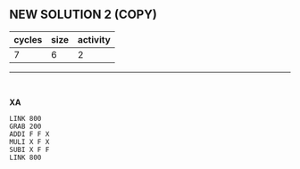 ## NEW SOLUTION 2 (COPY)

| cycles | size | activity |
| ------ | ---- | -------- |
| 7 | 6 | 2 |
<hr>
<br>

**XA**

```
LINK 800
GRAB 200
ADDI F F X
MULI X F X
SUBI X F F
LINK 800


```
